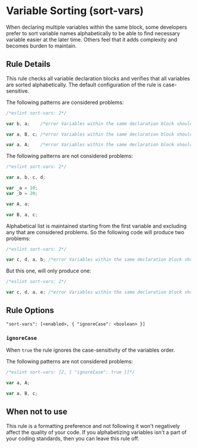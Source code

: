 # Variable Sorting (sort-vars)

When declaring multiple variables within the same block, some developers prefer to sort variable names alphabetically to be able to find necessary variable easier at the later time. Others feel that it adds complexity and becomes burden to maintain.

## Rule Details

This rule checks all variable declaration blocks and verifies that all variables are sorted alphabetically.
The default configuration of the rule is case-sensitive.

The following patterns are considered problems:

```js
/*eslint sort-vars: 2*/

var b, a;    /*error Variables within the same declaration block should be sorted alphabetically*/

var a, B, c; /*error Variables within the same declaration block should be sorted alphabetically*/

var a, A;    /*error Variables within the same declaration block should be sorted alphabetically*/
```

The following patterns are not considered problems:

```js
/*eslint sort-vars: 2*/

var a, b, c, d;

var _a = 10;
var _b = 20;

var A, a;

var B, a, c;
```

Alphabetical list is maintained starting from the first variable and excluding any that are considered problems. So the following code will produce two problems:

```js
/*eslint sort-vars: 2*/

var c, d, a, b; /*error Variables within the same declaration block should be sorted alphabetically*/
```

But this one, will only produce one:

```js
/*eslint sort-vars: 2*/

var c, d, a, e; /*error Variables within the same declaration block should be sorted alphabetically*/
```

## Rule Options

```
"sort-vars": [<enabled>, { "ignoreCase": <boolean> }]
```

### `ignoreCase`

When `true` the rule ignores the case-sensitivity of the variables order.

The following patterns are not considered problems:

```js
/*eslint sort-vars: [2, { "ignoreCase": true }]*/

var a, A;

var a, B, c;
```

## When not to use

This rule is a formatting preference and not following it won't negatively affect the quality of your code. If you alphabetizing variables isn't a part of your coding standards, then you can leave this rule off.
